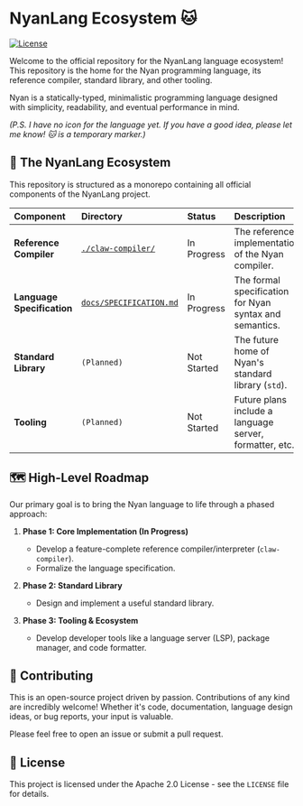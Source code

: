 # NyanLang Ecosystem 🐱

[![License](https://img.shields.io/badge/License-Apache_2.0-blue.svg)](https://opensource.org/licenses/Apache-2.0)

Welcome to the official repository for the NyanLang language ecosystem! This repository is the home for the Nyan programming language, its reference compiler, standard library, and other tooling.

Nyan is a statically-typed, minimalistic programming language designed with simplicity, readability, and eventual performance in mind.

*(P.S. I have no icon for the language yet. If you have a good idea, please let me know! 🐱 is a temporary marker.)*

## 🧭 The NyanLang Ecosystem

This repository is structured as a monorepo containing all official components of the NyanLang project.

| Component | Directory | Status | Description |
| :--- | :--- | :--- | :--- |
| **Reference Compiler** | [`./claw-compiler/`](./claw-compiler/) |  In Progress | The reference implementation of the Nyan compiler. |
| **Language Specification** | [`docs/SPECIFICATION.md`](./claw-compiler/docs/SPECIFICATION.md) | In Progress | The formal specification for Nyan syntax and semantics. |
| **Standard Library** | `(Planned)` | Not Started | The future home of Nyan's standard library (`std`). |
| **Tooling** | `(Planned)` | Not Started | Future plans include a language server, formatter, etc. |

## 🗺️ High-Level Roadmap

Our primary goal is to bring the Nyan language to life through a phased approach:

1.  **Phase 1: Core Implementation (In Progress)**
    * Develop a feature-complete reference compiler/interpreter (`claw-compiler`).
    * Formalize the language specification.

2.  **Phase 2: Standard Library**
    * Design and implement a useful standard library.

3.  **Phase 3: Tooling & Ecosystem**
    * Develop developer tools like a language server (LSP), package manager, and code formatter.

## 🤝 Contributing

This is an open-source project driven by passion. Contributions of any kind are incredibly welcome! Whether it's code, documentation, language design ideas, or bug reports, your input is valuable.

Please feel free to open an issue or submit a pull request.

## 📄 License

This project is licensed under the Apache 2.0 License - see the `LICENSE` file for details.
